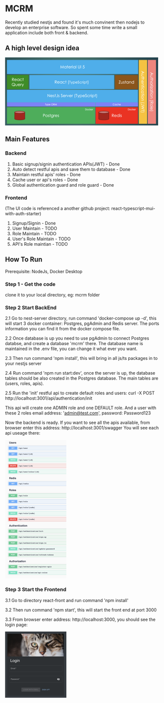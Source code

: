 # MCRM 
Recently studied nestjs and found it's much convinent then nodejs to develop an enterprise software.
So spent some time write a small application include both front & backend.

## A high level design idea
<img src="https://github.com/michael-hll/mcrm/blob/main/design/High%20Level%20Design.png" alt="drawing" width="500"/>

## Main Features
### Backend
1. Basic signup/signin authentication APIs(JWT) - Done
2. Auto detect restful apis and save them to database - Done
3. Maintain restful apis' roles - Done
4. Cache user or api's roles - Done
5. Global authentication guard and role guard - Done

### Frontend
(The UI code is referenced a another github project: react-typescript-mui-with-auth-starter)
1. Signup/Signin - Done
2. User Maintain - TODO
3. Role Maintain - TODO
4. User's Role Maintain - TODO
5. API's Role maintian - TODO

## How To Run
Prerequisite: NodeJs, Docker Desktop

### Step 1 - Get the code
clone it to your local directory, eg: mcrm folder
### Step 2 Start BackEnd
2.1 Go to nest-server directory, run command 'docker-compose up -d', 
this will start 3 docker container: Postgres, pgAdmin and Redis server. 
The ports information you can find it from the docker compose file.

2.2 Once database is up you need to use pgAdmin to connect Postgres databse,
and create a database 'mcrm' there. The database name is maintained in the .env 
file, you can change it what ever you want.

2.3 Then run command 'npm install', this will bring in all js/ts packages in to your
nestjs server

2.4 Run command 'npm run start:dev', once the server is up, the database tables should
be also created in the Postgres database. The main tables are (users, roles, apis).

2.5 Run the 'init' restful api to create default roles and users:
curl -X POST http://localhost:3001/api/authentication/init

This api will create one ADMIN role and one DEFAULT role. And a user with these 2 roles 
email address: 'admin@test.com', password: Password123

Now the backend is ready. If you want to see all the apis available, from
browser enter this address: http://localhost:3001/swagger
You will see each api useage there:

<img src="https://github.com/michael-hll/mcrm/blob/main/design/backend-apis.png" alt="drawing" width="200"/>

### Step 3 Start the Frontend
3.1 Go to directory react-front and run command 'npm install'

3.2 Then run command 'npm start', this will start the front end at port 3000

3.3 From browser enter address: http://localhost:3000, you should see the login page:

<img src="https://github.com/michael-hll/mcrm/blob/main/design/login.png" alt="drawing" width="200"/>

